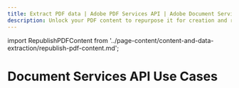 ```yaml
---
title: Extract PDF data | Adobe PDF Services API | Adobe Document Services
description: Unlock your PDF content to repurpose it for creation and republishing of new online content. Our PDF Services API helps you create, convert, OCR PDFs and more. Free 6-month trial. Learn more today.
---
```


import RepublishPDFContent from '../page-content/content-and-data-extraction/republish-pdf-content.md';


<Hero slots="heading" variant="fullwidth" theme="dark"  customLayout className="herobgImage"/>

# Document Services API Use Cases


<MenuWrapperComponent  slots="content"  repeat="1" theme="lightest"/>

<RepublishPDFContent />
